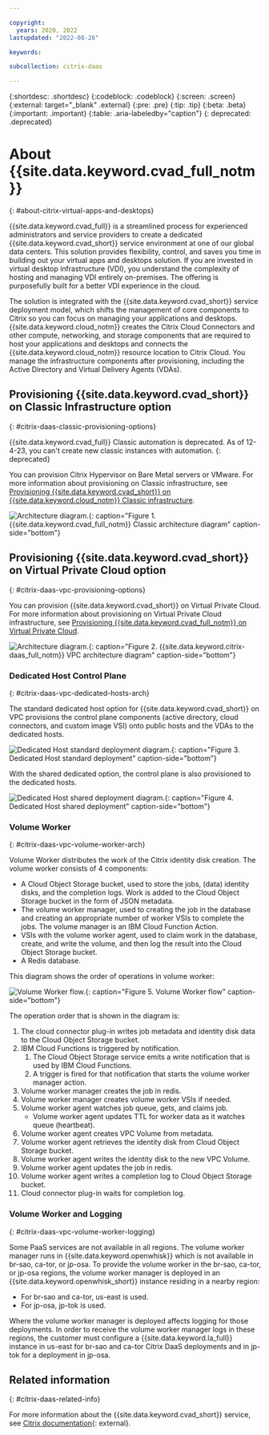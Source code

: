 ```yaml
---

copyright:
  years: 2020, 2022
lastupdated: "2022-08-26"

keywords:

subcollection: citrix-daas

---
```


{:shortdesc: .shortdesc}
{:codeblock: .codeblock}
{:screen: .screen}
{:external: target="_blank" .external}
{:pre: .pre}
{:tip: .tip}
{:beta: .beta}
{:important: .important}
{:table: .aria-labeledby="caption"}
{: deprecated: .deprecated} 

# About {{site.data.keyword.cvad_full_notm}} 
{: #about-citrix-virtual-apps-and-desktops}

{{site.data.keyword.cvad_full}} is a streamlined process for experienced administrators and service providers to create a dedicated {{site.data.keyword.cvad_short}} service environment at one of our global data centers. This solution provides flexibility, control, and saves you time in building out your virtual apps and desktops solution. If you are invested in virtual desktop infrastructure (VDI), you understand the complexity of hosting and managing VDI entirely on-premises. The offering is purposefully built for a better VDI experience in the cloud.

The solution is integrated with the {{site.data.keyword.cvad_short}} service deployment model, which shifts the management of core components to Citrix so you can focus on managing your applications and desktops. {{site.data.keyword.cloud_notm}} creates the Citrix Cloud Connectors and other compute, networking, and storage components that are required to host your applications and desktops and connects the {{site.data.keyword.cloud_notm}} resource location to Citrix Cloud. You manage the infrastructure components after provisioning, including the Active Directory and Virtual Delivery Agents (VDAs).

## Provisioning {{site.data.keyword.cvad_short}} on Classic Infrastructure option
{: #citrix-daas-classic-provisioning-options}

{{site.data.keyword.cvad_full}} Classic automation is deprecated. As of 12-4-23, you can't create new classic instances with automation. 
{: deprecated}

 You can provision Citrix Hypervisor on Bare Metal servers or VMware. For more information about provisioning on Classic infrastructure, see [Provisioning {{site.data.keyword.cvad_short}} on {{site.data.keyword.cloud_notm}} Classic infrastructure](/docs/cvad?topic=citrix-daas-provisioning-cvad-classic).
 

![Architecture diagram.](images/old.CitrixArchDiagram.drawio.svg){: caption="Figure 1. {{site.data.keyword.cvad_full_notm}} Classic architecture diagram" caption-side="bottom"}


## Provisioning {{site.data.keyword.cvad_short}} on Virtual Private Cloud option
{: #citrix-daas-vpc-provisioning-options}

You can provision {{site.data.keyword.cvad_short}} on Virtual Private Cloud. For more information about provisioning on Virtual Private Cloud infrastructure, see [Provisioning {{site.data.keyword.cvad_full_notm}} on Virtual Private Cloud](/docs/citrix-daas?topic=citrix-daas-provisioning-citrix-daas-vpc).

![Architecture diagram.](images/old.cvad-vpc-arch.svg){: caption="Figure 2. {{site.data.keyword.citrix-daas_full_notm}} VPC architecture diagram" caption-side="bottom"}

### Dedicated Host Control Plane
{: #citrix-daas-vpc-dedicated-hosts-arch}

The standard dedicated host option for {{site.data.keyword.cvad_short}} on VPC provisions the control plane components (active directory, cloud connectors, and custom image VSI) onto public hosts and the VDAs to the dedicated hosts.

![Dedicated Host standard deployment diagram.](images/old.dedicated-deployment-std.svg){: caption="Figure 3. Dedicated Host standard deployment" caption-side="bottom"}

With the shared dedicated option, the control plane is also provisioned to the dedicated hosts.

![Dedicated Host shared deployment diagram.](images/old.dedicated-deployment-shared.svg){: caption="Figure 4. Dedicated Host shared deployment" caption-side="bottom"}

### Volume Worker 
{: #citrix-daas-vpc-volume-worker-arch}

Volume Worker distributes the work of the Citrix identity disk creation.
The volume worker consists of 4 components:
* A Cloud Object Storage bucket, used to store the jobs, (data) identity disks, and the completion logs. Work is added to the Cloud Object Storage bucket in the form of JSON metadata. 
* The volume worker manager, used to creating the job in the database and creating an appropriate number of worker VSIs to complete the jobs. The volume manager is an IBM Cloud Function Action.
* VSIs with the volume worker agent, used to claim work in the database, create, and write the volume, and then log the result into the Cloud Object Storage bucket. 
* A Redis database. 

This diagram shows the order of operations in volume worker:

![Volume Worker flow.](images/volume-worker.png){: caption="Figure 5. Volume Worker flow" caption-side="bottom"}

The operation order that is shown in the diagram is:

1.  The cloud connector plug-in writes job metadata and identity disk data to the Cloud Object Storage bucket.
2.  IBM Cloud Functions is triggered by notification.
    1.   The Cloud Object Storage service emits a write notification that is used by IBM Cloud Functions.
    2.  A trigger is fired for that notification that starts the volume worker manager action.
3.  Volume worker manager creates the job in redis.
4.  Volume worker manager creates volume worker VSIs if needed.
5.  Volume worker agent watches job queue, gets, and claims job.
    *  Volume worker agent updates TTL for worker data as it watches queue (heartbeat).
6.  Volume worker agent creates VPC Volume from metadata.
7.  Volume worker agent retrieves the identity disk from Cloud Object Storage bucket.
8.  Volume worker agent writes the identity disk to the new VPC Volume.
9.  Volume worker agent updates the job in redis.
10. Volume worker agent writes a completion log to Cloud Object Storage bucket.
11. Cloud connector plug-in waits for completion log.

### Volume Worker and Logging
{: #citrix-daas-vpc-volume-worker-logging}

Some PaaS services are not available in all regions. The volume worker manager runs in {{site.data.keyword.openwhisk}} which is not available in br-sao, ca-tor, or jp-osa. To provide the volume worker in the br-sao, ca-tor, or jp-osa regions, the volume worker manager is deployed in an {{site.data.keyword.openwhisk_short}} instance residing in a nearby region:

* For br-sao and ca-tor, us-east is used. 
* For jp-osa, jp-tok is used. 

Where the volume worker manager is deployed affects logging for those deployments. In order to receive the volume worker manager logs in these regions, the customer must configure a {{site.data.keyword.la_full}} instance in us-east for br-sao and ca-tor Citrix DaaS deployments and in jp-tok for a deployment in jp-osa. 


## Related information
{: #citrix-daas-related-info}

For more information about the {{site.data.keyword.cvad_short}} service, see [Citrix documentation](https://docs.citrix.com/en-us/citrix-virtual-apps-desktops-service){: external}.
